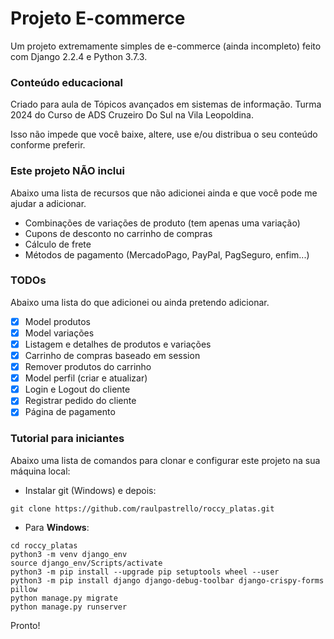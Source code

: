 # Projeto E-commerce 
Um projeto extremamente simples de e-commerce (ainda incompleto) feito com 
Django 2.2.4 e Python 3.7.3.

### Conteúdo educacional
Criado para aula de Tópicos avançados em sistemas de informação. Turma 2024 do Curso de ADS Cruzeiro Do Sul na Vila Leopoldina.

Isso não impede que você baixe, altere, use e/ou distribua o seu conteúdo conforme preferir.

### Este projeto NÃO inclui
Abaixo uma lista de recursos que não adicionei ainda e que você pode me ajudar a adicionar.

- Combinações de variações de produto (tem apenas uma variação)
- Cupons de desconto no carrinho de compras
- Cálculo de frete
- Métodos de pagamento (MercadoPago, PayPal, PagSeguro, enfim...)

### TODOs
Abaixo uma lista do que adicionei ou ainda pretendo adicionar.

- [x] Model produtos
- [x] Model variações
- [x] Listagem e detalhes de produtos e variações
- [x] Carrinho de compras baseado em session
- [x] Remover produtos do carrinho
- [x] Model perfil (criar e atualizar)
- [x] Login e Logout do cliente
- [x] Registrar pedido do cliente
- [x] Página de pagamento

### Tutorial para iniciantes
Abaixo uma lista de comandos para clonar e configurar este projeto na sua 
máquina local:

- Instalar git (Windows) e depois:

```
git clone https://github.com/raulpastrello/roccy_platas.git
```

- Para **Windows**:

```
cd roccy_platas
python3 -m venv django_env
source django_env/Scripts/activate
python3 -m pip install --upgrade pip setuptools wheel --user
python3 -m pip install django django-debug-toolbar django-crispy-forms pillow
python manage.py migrate
python manage.py runserver

```

Pronto!

